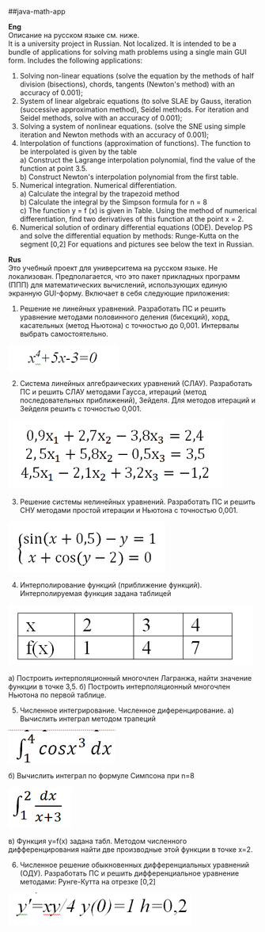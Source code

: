 ##java-math-app

<b>Eng</b><br>
Описание на русском языке см. ниже.<br>
It is a university project in Russian. Not localized.
It is intended to be a bundle of applications for solving math problems using a single main GUI form.
Includes the following applications:
1. Solving non-linear equations (solve the equation by the methods of half division (bisections), chords, tangents (Newton's method) with an accuracy of 0.001);
2. System of linear algebraic equations (to solve SLAE by Gauss, iteration (successive approximation method), Seidel methods. For iteration and Seidel methods, solve with an accuracy of 0.001);
3. Solving a system of nonlinear equations. (solve the SNE using simple iteration and Newton methods with an accuracy of 0.001);
4. Interpolation of functions (approximation of functions). The function to be interpolated is given by the table
   <br>a) Construct the Lagrange interpolation polynomial, find the value of the function at point 3.5.
   <br>b) Construct Newton's interpolation polynomial from the first table.
5. Numerical integration. Numerical differentiation.
   <br>a) Calculate the integral by the trapezoid method
   <br>b) Calculate the integral by the Simpson formula for n = 8
   <br>c) The function y = f (x) is given in Table. Using the method of numerical differentiation, find two derivatives of this function at the point x = 2.
6. Numerical solution of ordinary differential equations (ODE). Develop PS and solve the differential equation by methods: Runge-Kutta on the segment [0,2]
For equations and pictures see below the text in Russian.

<b>Rus</b><br>
Это учебный проект для университема на русском языке. Не локализован.
Предполагается, что это пакет прикладных программ (ППП) для математических вычислений, использующих единую экранную GUI-форму.
Включает в себя следующие приложения:
1. Решение не линейных уравнений. Разработать ПС и решить уравнение методами половинного деления (бисекций),  хорд, касательных (метод Ньютона) с точностью до 0,001. Интервалы выбрать самостоятельно.

![img_4.png](src/main/resources/com/sankdev/mathapp/img/img_4.png)

2. Система линейных  алгебраических уравнений (СЛАУ). Разработать ПС и решить СЛАУ методами Гаусса, итераций (метод последовательных приближений), Зейделя. Для методов итераций и Зейделя решить с точностью 0,001.

![img_5.png](src/main/resources/com/sankdev/mathapp/img/img_5.png)

3. Решение системы нелинейных уравнений. Разработать ПС и решить СНУ методами простой итерации и Ньютона с точностью 0,001.

![img_6.png](src/main/resources/com/sankdev/mathapp/img/img_6.png)

4. Интерполирование функций (приближение функций). Интерполируемая функция задана таблицей

![img_7.png](src/main/resources/com/sankdev/mathapp/img/img_7.png)

а) Построить интерполяционный многочлен Лагранжа, найти значение функции в точке 3,5.
б) Построить интерполяционный многочлен Ньютона по первой таблице.

5. Численное интегрирование. Численное диференцирование.
а) Вычислить интеграл методом трапеций

![img_8.png](src/main/resources/com/sankdev/mathapp/img/img_8.png)

б) Вычислить интеграл по формуле Симпсона при n=8

![img_9.png](src/main/resources/com/sankdev/mathapp/img/img_9.png)

в) Функция y=f(x) задана табл.
Методом численного дифференцирования найти две производные этой функции в точке х=2.

6. Численное решение обыкновенных дифференциальных уравнений (ОДУ).
Разработать ПС и решить дифференциальное уравнение методами: Рунге-Кутта на отрезке  [0,2]

![img_10.png](src/main/resources/com/sankdev/mathapp/img/img_10.png)

